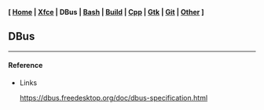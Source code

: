 **[ [Home](00-Home.html) | [Xfce](05-Xfce.html) | DBus | [Bash](15-Bash.html) | [Build](20-Build.html) | [Cpp](25-Cpp.html) | [Gtk](30-Gtk.html) | [Git](35-Git.html) | [Other](99-Other.html) ]**

## DBus

---

#### Reference

* Links
    
    https://dbus.freedesktop.org/doc/dbus-specification.html  


